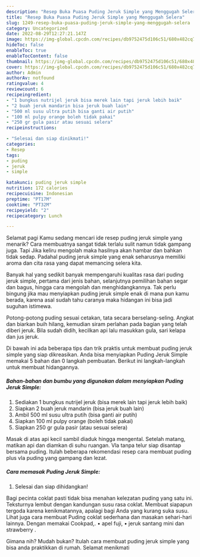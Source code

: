 ```yaml
---
description: "Resep Buka Puasa Puding Jeruk Simple yang Menggugah Selera"
title: "Resep Buka Puasa Puding Jeruk Simple yang Menggugah Selera"
slug: 1249-resep-buka-puasa-puding-jeruk-simple-yang-menggugah-selera
category: Uncategorized
date: 2022-08-29T12:27:21.147Z
image: https://img-global.cpcdn.com/recipes/db9752475d106c51/680x482cq70/puding-jeruk-simple-foto-resep-utama.jpg
hideToc: false
enableToc: true
enableTocContent: false
thumbnail: https://img-global.cpcdn.com/recipes/db9752475d106c51/680x482cq70/puding-jeruk-simple-foto-resep-utama.jpg
cover: https://img-global.cpcdn.com/recipes/db9752475d106c51/680x482cq70/puding-jeruk-simple-foto-resep-utama.jpg
author: Admin
authorAv: notfound
ratingvalue: 4
reviewcount: 6
recipeingredient:
- "1 bungkus nutrijel jeruk bisa merek lain tapi jeruk lebih baik"
- "2 buah jeruk mandarin bisa jeruk buah lain"
- "500 ml susu ultra putih bisa ganti air putih"
- "100 ml pulpy orange boleh tidak pakai"
- "250 gr gula pasir atau sesuai selera"
recipeinstructions:

- "Selesai dan siap dinikmati!"
categories:
- Resep
tags:
- puding
- jeruk
- simple

katakunci: puding jeruk simple 
nutrition: 172 calories
recipecuisine: Indonesian
preptime: "PT17M"
cooktime: "PT32M"
recipeyield: "2"
recipecategory: Lunch

---
```



Selamat pagi Kamu sedang mencari ide resep puding jeruk simple yang menarik? Cara membuatnya sangat tidak terlalu sulit namun tidak gampang juga. Tapi Jika keliru mengolah maka hasilnya akan hambar dan bahkan tidak sedap. Padahal puding jeruk simple yang enak seharusnya memiliki aroma dan cita rasa yang dapat memancing selera kita.


Banyak hal yang sedikit banyak mempengaruhi kualitas rasa dari puding jeruk simple, pertama dari jenis bahan, selanjutnya pemilihan bahan segar dan bagus, hingga cara mengolah dan menghidangkannya. Tak perlu bingung jika mau menyiapkan puding jeruk simple enak di mana pun kamu berada, karena asal sudah tahu caranya maka hidangan ini bisa jadi suguhan istimewa.

Potong-potong puding sesuai cetakan, tata secara berselang-seling. Angkat dan biarkan buih hilang, kemudian siram perlahan pada bagian yang telah diberi jeruk. Bila sudah didih, kecilkan api lalu masukkan gula, sari kelapa dan jus jeruk.


Di bawah ini ada beberapa tips dan trik praktis untuk membuat puding jeruk simple yang siap dikreasikan. Anda bisa menyiapkan Puding Jeruk Simple memakai 5 bahan dan 0 langkah pembuatan. Berikut ini langkah-langkah untuk membuat hidangannya.

<!--inarticleads1-->

##### Bahan-bahan dan bumbu yang digunakan dalam menyiapkan Puding Jeruk Simple:

1. Sediakan 1 bungkus nutrijel jeruk (bisa merek lain tapi jeruk lebih baik)
1. Siapkan 2 buah jeruk mandarin (bisa jeruk buah lain)
1. Ambil 500 ml susu ultra putih (bisa ganti air putih)
1. Siapkan 100 ml pulpy orange (boleh tidak pakai)
1. Siapkan 250 gr gula pasir (atau sesuai selera)


Masak di atas api kecil sambil diaduk hingga mengental. Setelah matang, matikan api dan diamkan di suhu ruangan. Vla tanpa telur siap disantap bersama puding. Itulah beberapa rekomendasi resep cara membuat puding plus vla puding yang gampang dan lezat. 

<!--inarticleads2-->

##### Cara memasak Puding Jeruk Simple:


1. Selesai dan siap dihidangkan!

Bagi pecinta coklat pasti tidak bisa menahan kelezatan puding yang satu ini. Teksturnya lembut dengan kandungan susu rasa coklat. Membuat siapapun tergoda karena kenikmatannya, apalagi bagi Anda yang kurang suka susu. Lihat juga cara membuat Puding coklat sederhana dan masakan sehari-hari lainnya. Dengan memakai Cookpad,. • apel fuji, • jeruk santang mini dan strawberry . 

Gimana nih? Mudah bukan? Itulah cara membuat puding jeruk simple yang bisa anda praktikkan di rumah. Selamat menikmati
